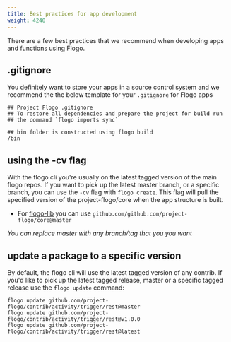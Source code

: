 ```yaml
---
title: Best practices for app development
weight: 4240
---
```


There are a few best practices that we recommend when developing apps and functions using Flogo.

## .gitignore
You definitely want to store your apps in a source control system and we recommend the the below template for your `.gitignore` for Flogo apps

```
## Project Flogo .gitignore
## To restore all dependencies and prepare the project for build run
## the command `flogo imports sync`

## bin folder is constructed using flogo build
/bin
```
## using the -cv flag
With the flogo cli you're usually on the latest tagged version of the main flogo repos. If you want to pick up the latest master branch, or a specific branch, you can use the `-cv` flag with `flogo create`. This flag will pull the specified version of the project-flogo/core when the app structure is built.

* For [flogo-lib](https://github.com/project-flogo/core) you can use `github.com/github.com/project-flogo/core@master`

_You can replace master with any branch/tag that you you want_

## update a package to a specific version
By default, the flogo cli will use the latest tagged version of any contrib. If you'd like to pick up the latest tagged release, master or a specific tagged release use the `flogo update` command:

```terminal
flogo update github.com/project-flogo/contrib/activity/trigger/rest@master
flogo update github.com/project-flogo/contrib/activity/trigger/rest@v1.0.0
flogo update github.com/project-flogo/contrib/activity/trigger/rest@latest
```